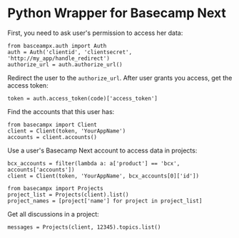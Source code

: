 Python Wrapper for Basecamp Next
================================

First, you need to ask user's permission to access her data:

    from basceampx.auth import Auth
    auth = Auth('clientid', 'clientsecret', 'http://my_app/handle_redirect')
    authorize_url = auth.authorize_url()

Redirect the user to the `authorize_url`. After user grants you access, get the
access token:

    token = auth.access_token(code)['access_token']

Find the accounts that this user has:

    from basecampx import Client
    client = Client(token, 'YourAppName')
    accounts = client.accounts()

Use a user's Basecamp Next account to access data in projects:

    bcx_accounts = filter(lambda a: a['product'] == 'bcx', accounts['accounts'])
    client = Client(token, 'YourAppName', bcx_accounts[0]['id'])

    from basecampx import Projects
    project_list = Projects(client).list()
    project_names = [project['name'] for project in project_list]

Get all discussions in a project:

    messages = Projects(client, 12345).topics.list()
